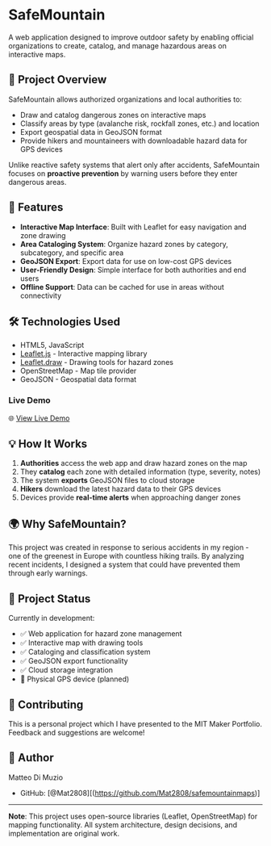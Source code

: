# SafeMountain

A web application designed to improve outdoor safety by enabling official organizations to create, catalog, and manage hazardous areas on interactive maps.

## 🎯 Project Overview

SafeMountain allows authorized organizations and local authorities to:
- Draw and catalog dangerous zones on interactive maps
- Classify areas by type (avalanche risk, rockfall zones, etc.) and location
- Export geospatial data in GeoJSON format
- Provide hikers and mountaineers with downloadable hazard data for GPS devices

Unlike reactive safety systems that alert only after accidents, SafeMountain focuses on **proactive prevention** by warning users before they enter dangerous areas.

## 🚀 Features

- **Interactive Map Interface**: Built with Leaflet for easy navigation and zone drawing
- **Area Cataloging System**: Organize hazard zones by category, subcategory, and specific area
- **GeoJSON Export**: Export data for use on low-cost GPS devices
- **User-Friendly Design**: Simple interface for both authorities and end users
- **Offline Support**: Data can be cached for use in areas without connectivity

## 🛠️ Technologies Used

- HTML5, JavaScript
- [Leaflet.js](https://leafletjs.com/) - Interactive mapping library
- [Leaflet.draw](https://leaflet.github.io/Leaflet.draw/) - Drawing tools for hazard zones
- OpenStreetMap - Map tile provider
- GeoJSON - Geospatial data format

### Live Demo

🌐 [View Live Demo](https://mat2808.github.io/safemountainmaps/)

## 💡 How It Works

1. **Authorities** access the web app and draw hazard zones on the map
2. They **catalog** each zone with detailed information (type, severity, notes)
3. The system **exports** GeoJSON files to cloud storage
4. **Hikers** download the latest hazard data to their GPS devices
5. Devices provide **real-time alerts** when approaching danger zones

## 🌍 Why SafeMountain?

This project was created in response to serious accidents in my region - one of the greenest in Europe with countless hiking trails. By analyzing recent incidents, I designed a system that could have prevented them through early warnings.

## 📝 Project Status

Currently in development:
- ✅ Web application for hazard zone management
- ✅ Interactive map with drawing tools
- ✅ Cataloging and classification system
- ✅ GeoJSON export functionality
- ✅ Cloud storage integration
- 🔄 Physical GPS device (planned)


## 🤝 Contributing

This is a personal project which I have presented to the MIT Maker Portfolio. Feedback and suggestions are welcome!


## 👤 Author

Matteo Di Muzio
- GitHub: [@Mat2808][(https://github.com/Mat2808/safemountainmaps)]

---

**Note**: This project uses open-source libraries (Leaflet, OpenStreetMap) for mapping functionality. All system architecture, design decisions, and implementation are original work.
